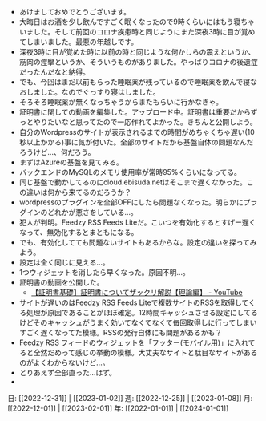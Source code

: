 - あけましておめでとうございます。
- 大晦日はお酒を少し飲んですごく眠くなったので9時くらいにはもう寝ちゃいました。そして前回のコロナ疾患時と同じようにまた深夜3時に目が覚めてしまいました。最悪の年越しです。
- 深夜3時に目が覚めた時に以前の時と同じような何かしらの震えというか、筋肉の痙攣というか、そういうものがありました。やっぱりコロナの後遺症だったんだなと納得。
- でも、今回はまだ以前もらった睡眠薬が残っているので睡眠薬を飲んで寝なおしました。なのでぐっすり寝はしました。
- そろそろ睡眠薬が無くなっちゃうからまたもらいに行かなきゃ。
- 証明書に関しての動画を編集した。アップロード中。証明書は重要だからずっとやりたいなと思ってたので一応作れてよかった。きちんと公開しよう。
-  自分のWordpressのサイトが表示されるまでの時間がめちゃくちゃ遅い(10秒以上かかる)事に気が付いた。全部のサイトだから基盤自体の問題なんだろうけど…、何だろう。
- まずはAzureの基盤を見てみる。
- バックエンドのMySQLのメモリ使用率が常時95%くらいになってる。
- 同じ基盤で動かしてるのにcloud.ebisuda.netはそこまで遅くなかった。この違いは何から来てるのだろうか？
- wordpressのプラグインを全部OFFにしたら問題なくなった。明らかにプラグインのどれかが悪さをしている…。
- 犯人が判明。Feedzy RSS Feeds Liteだ。こいつを有効化するとすげー遅くなって、無効化するとまともになる。
- でも、有効化してても問題ないサイトもあるからな。設定の違いを探ってみよう。
- 設定は全く同じに見える…。
- 1つウィジェットを消したら早くなった。原因不明…。
- 証明書の動画を公開した。
	- [【証明書基礎】証明書についてザックリ解説【理論編】 - YouTube](https://www.youtube.com/watch?v=TtJvwxm8lGU)
- サイトが遅いのはFeedzy RSS Feeds Liteで複数サイトのRSSを取得してくる処理が原因であることがほぼ確定。12時間キャッシュさせる設定にしてるけどそのキャッシュがうまく効いてなくてなくて毎回取得しに行ってしまいすごく遅くなってた模様。RSSの発行自体にも問題があるかも？
- Feedzy RSS フィードのウィジェットを「フッター(モバイル用)」に入れてると全然だめって感じの挙動の模様。大丈夫なサイトと駄目なサイトがあるのがよくわからないけど…。
- とりあえず全部直った…はず。
- 


日: [[2022-12-31]] | [[2023-01-02]]
週: [[2022-12-25]] | [[2023-01-08]]
月: [[2022-12-01]] | [[2023-02-01]]
年: [[2022-01-01]] | [[2024-01-01]]